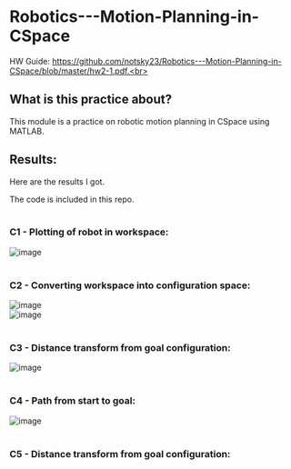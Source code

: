 # Robotics---Motion-Planning-in-CSpace

HW Guide: https://github.com/notsky23/Robotics---Motion-Planning-in-CSpace/blob/master/hw2-1.pdf.<br><br>

## What is this practice about?<br>

This module is a practice on robotic motion planning in CSpace using MATLAB.<br>

## Results:<br>

Here are the results I got.<br>

The code is included in this repo.<br><br>

### C1 - Plotting of robot in workspace:<br>

![image](https://user-images.githubusercontent.com/98131995/234584486-8d230dbf-3554-4946-9809-2d75c457fedb.png)<br><br>

### C2 - Converting workspace into configuration space:<br>

![image](https://user-images.githubusercontent.com/98131995/234585944-14f4303f-a3bc-4416-a54a-5e1bcd3a7769.png)<br>
![image](https://user-images.githubusercontent.com/98131995/234585367-5a0a8a77-d30c-4e58-b1f2-ad4c24443ca0.png)<br><br>

### C3 - Distance transform from goal configuration:<br>

![image](https://user-images.githubusercontent.com/98131995/234589129-22145b60-43a0-43a8-bc52-8ef406792544.png)<br><br>

### C4 - Path from start to goal:<br>

![image](https://user-images.githubusercontent.com/98131995/234588399-7d2e39be-88b2-4e4b-9de6-0dd4c0608c2c.png)<br><br>

### C5 - Distance transform from goal configuration:<br>
